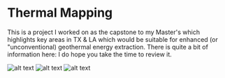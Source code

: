 # Thermal Mapping
This is a project I worked on as the capstone to my Master's which highlights key areas in TX & LA which would be suitable for enhanced (or "unconventional) geothermal energy extraction. There is quite a bit of information here: I do hope you take the time to review it. 


![alt text](https://github.com/mdrouillard1984/Matt-Portfolio/blob/main/Thermal%20Mapping/Merged_document_0_9.png)
![alt text](https://github.com/mdrouillard1984/Matt-Portfolio/blob/main/Thermal%20Mapping/Merged_document_10_19.png)
![alt text](https://github.com/mdrouillard1984/Matt-Portfolio/blob/main/Thermal%20Mapping/Merged_document_20_28.png)




